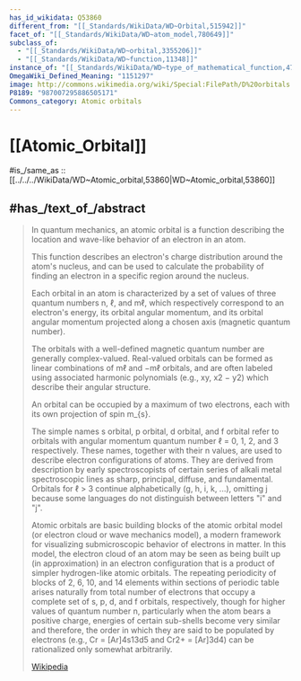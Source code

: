 ```yaml
---
has_id_wikidata: Q53860
different_from: "[[_Standards/WikiData/WD~Orbital,515942]]"
facet_of: "[[_Standards/WikiData/WD~atom_model,780649]]"
subclass_of:
  - "[[_Standards/WikiData/WD~orbital,3355206]]"
  - "[[_Standards/WikiData/WD~function,11348]]"
instance_of: "[[_Standards/WikiData/WD~type_of_mathematical_function,47279819]]"
OmegaWiki_Defined_Meaning: "1151297"
image: http://commons.wikimedia.org/wiki/Special:FilePath/D%20orbitals.svg
P8189: "987007295886505171"
Commons_category: Atomic orbitals
---
```


# [[Atomic_Orbital]] 

#is_/same_as :: [[../../../WikiData/WD~Atomic_orbital,53860|WD~Atomic_orbital,53860]] 

## #has_/text_of_/abstract 

> In quantum mechanics, an atomic orbital is a function 
> describing the location and wave-like behavior of an electron in an atom. 
> 
> This function describes an electron's charge distribution around the atom's nucleus, 
> and can be used to calculate the probability of finding an electron 
> in a specific region around the nucleus.
>
> Each orbital in an atom is characterized by a set of values of three quantum numbers n, ℓ, and mℓ, 
> which respectively correspond to an electron's energy, its orbital angular momentum, 
> and its orbital angular momentum projected along a chosen axis (magnetic quantum number). 
> 
> The orbitals with a well-defined magnetic quantum number are generally complex-valued. 
> Real-valued orbitals can be formed as linear combinations of mℓ and −mℓ orbitals, 
> and are often labeled using associated harmonic polynomials (e.g., xy, x2 − y2) 
> which describe their angular structure.
>
> An orbital can be occupied by a maximum of two electrons, each with its own projection of spin 
> m_{s}. 
> 
> The simple names s orbital, p orbital, d orbital, and f orbital 
> refer to orbitals with angular momentum quantum number ℓ = 0, 1, 2, and 3 respectively. 
> These names, together with their n values, are used to describe electron configurations of atoms. 
> They are derived from description by early spectroscopists 
> of certain series of alkali metal spectroscopic lines as sharp, principal, diffuse, and fundamental. 
> Orbitals for ℓ > 3 continue alphabetically (g, h, i, k, ...), 
> omitting j because some languages do not distinguish between letters "i" and "j".
>
> Atomic orbitals are basic building blocks of the atomic orbital model (or electron cloud or wave mechanics model), a modern framework for visualizing submicroscopic behavior of electrons in matter. In this model, the electron cloud of an atom may be seen as being built up (in approximation) in an electron configuration that is a product of simpler hydrogen-like atomic orbitals. The repeating periodicity of blocks of 2, 6, 10, and 14 elements within sections of periodic table arises naturally from total number of electrons that occupy a complete set of s, p, d, and f orbitals, respectively, though for higher values of quantum number n, particularly when the atom bears a positive charge, energies of certain sub-shells become very similar and therefore, the order in which they are said to be populated by electrons (e.g., Cr = [Ar]4s13d5 and Cr2+ = [Ar]3d4) can be rationalized only somewhat arbitrarily.
>
> [Wikipedia](https://en.wikipedia.org/wiki/Atomic%20orbital) 

